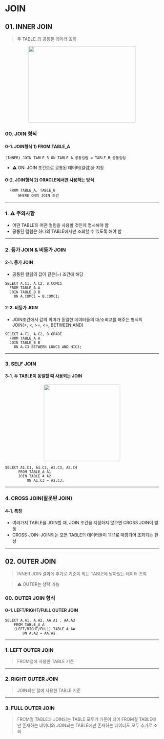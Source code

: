 # **JOIN**

## **01. INNER JOIN**
> 두 TABLE_의 공통된 데이터 조회
<p align="center">
	<img src="https://github.com/kimdaehwi990731/Study_Oracle/assets/167949524/62be4eda-9d68-4bfd-89bd-5f9cb1db99a5" width="350" height="250"/>
</p>

### 00. JOIN 형식
#### 0-1. JOIN형식 1) FROM TABLE_A
  ```
  (INNER) JOIN TABLE_B ON TABLE_A 공통컬럼 = TABLE_B 공통컬럼
  ```
  - ⚠️ ON: JOIN 조건으로 공통된 데이터(컬럼)을 지정
  
#### 0-2.  JOIN형식 2) ORACLE에서만 사용하는 방식
  ```
    FROM TABLE_A, TABLE_B
    	WHERE ON의 JOIN 조건
  ```
---
### 1. ⚠️ 주의사항
  - 어떤 TABLE의 어떤 컬럼을 사용할 것인지 명시해야 함
  - 공통된 컬럼은 하나의 TABLE에서만 조회할 수 있도록 해야 함
---
### 2. 등가 JOIN & 비등가 JOIN
#### 2-1. 등가 JOIN
  - 공통된 컬럼의 값이 같은(=) 조건에 해당
  ```
  SELECT A.C1, A.C2, B.COMC1
    FROM TABLE_A A
    JOIN TABLE_B B
      ON A.COMC1 = B.COMC1;
  ```

#### 2-2. 비등가 JOIN
  - JOIN조건에서 값의 의미가 동일한 데이터들의 대/소비교를 해주는 형식의 JOIN(>, <, >=, <=, BETWEEN AND)
  ```
  SELECT A.C1, A.C2, B.GRADE
    FROM TABLE_A A
    JOIN TABLE_B B
      ON A.C3 BETWEEN LOWC3 AND HIC3;
  ```
---
### 3. SELF JOIN
#### 3-1. 두 TABLE이 동일할 때 사용되는 JOIN
<p align="center">
  <img src="https://github.com/kimdaehwi990731/Study_Oracle/assets/167949524/ce953e01-0135-4148-b587-0123fce3d88d" width="250" height="250"/>
</p>

  ```
  SELECT A1.C1, A1.C2, A2.C3, A2.C4
		FROM TABLE_A A1
		JOIN TABLE_A A2
			ON A1.C3 = A2.C3;
  ```
---
### 4. CROSS JOIN(잘못된 JOIN)
#### 4-1. 특징
  - 여러가지 TABLE을 JOIN할 때, JOIN 조건을 지정하지 않으면 CROSS JOIN이 발생
  - CROSS JOIN: JOIN되는 모든 TABLE의 데이터들이 1대1로 매핑되어 조화되는 현상
--- 
## **02. OUTER JOIN**
> INNER JOIN 결과에 추가로 기준이 되는 TABLE에 남아있는 데이터 조회

> ⚠️ OUTER는 생략 가능
### 00. OUTER JOIN 형식
#### 0-1. LEFT/RIGHT/FULL OUTER JOIN
```
SELECT A.A1, A.A2, AA.A1 , AA.A3
	FROM TABLE_A A
	(LEFT/RIGHT/FULL) TABLE_A AA
		ON A.A2 = AA.A2
```
---
### 1. LEFT OUTER JOIN
> FROM절에 사용한 TABLE 기준
---
### 2. RIGHT OUTER JOIN
> JOIN되는 절에 사용한 TABLE 기준
---
### 3. FULL OUTER JOIN
> FROM절 TABLE과 JOIN되는 TABLE 모두가 기준이 되어 FROM절 TABLE에만 존재하는 데이터와 JOIN되는 TABLE에만 존재하는 데이터도 모두 추가로 조회
